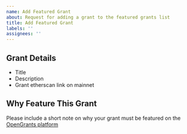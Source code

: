 ```yaml
---
name: Add Featured Grant
about: Request for adding a grant to the featured grants list
title: Add Featured Grant
labels: ''
assignees: ''
---
```


## Grant Details

- Title
- Description
- Grant etherscan link on mainnet

## Why Feature This Grant

Please include a short note on why your grant must be featured on the [OpenGrants platform](opengrants.com)
